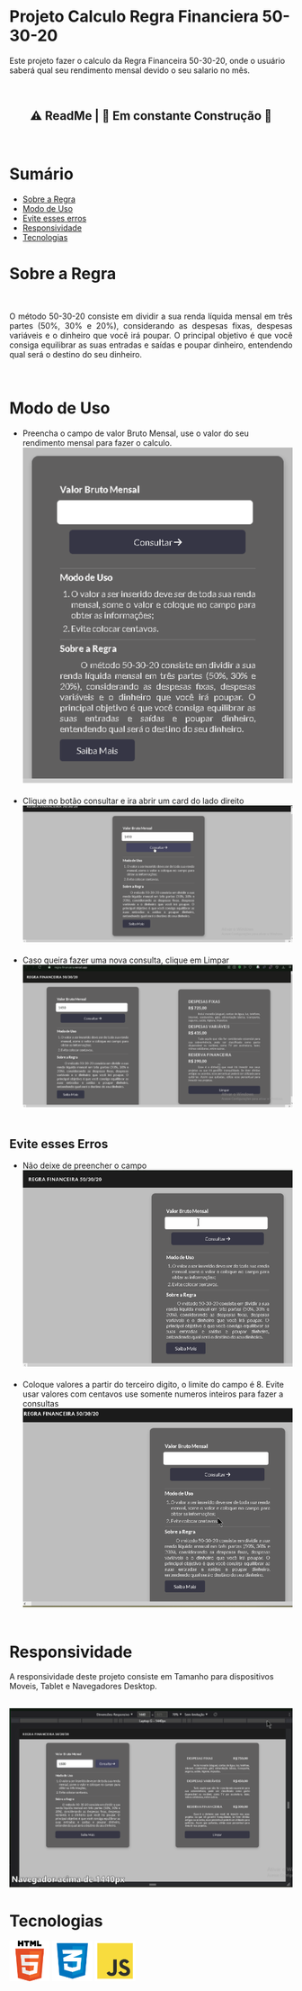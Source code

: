 <h1>
     <strong>Projeto Calculo Regra Financiera 50-30-20</strong>
</h1>

<p>
     Este projeto fazer o calculo da Regra Financeira 50-30-20, onde o usuário saberá qual seu rendimento mensal devido o seu salario no mês.
</p>
<br>
<h2 align="center">
     ⚠ ReadMe | 🚀 Em constante Construção 🚧
</h2>

<br>

<h1>Sumário</h1>
<ul>
     <li><a href="#sobreRegra">Sobre a Regra</a></li>
     <li><a href="#modoUso">Modo de Uso</a></li>
     <li><a href="#erros">Evite esses erros</a></li>
     <li><a href="#resposive">Responsividade</a></li>
     <li><a href="#tecnologias">Tecnologias</a></li>
</ul>

<h1 id="sobreRegra">Sobre a Regra</h1>
<br>
<p align="justify">
     O método 50-30-20 consiste em dividir a sua renda líquida mensal em três partes (50%, 30% e 20%), considerando as despesas fixas, despesas variáveis e o dinheiro que você irá poupar. O principal objetivo é que você consiga equilibrar as suas entradas e saídas e poupar dinheiro, entendendo qual será o destino do seu dinheiro.
</p>
<br>
<h1 id="modoUso">Modo de Uso</h1>

<ul>
     <li>Preencha o campo de valor Bruto Mensal, use o valor do seu rendimento mensal para fazer o calculo.</li>
     <img style="width: 500px; margin-bottom: 20px;" src="./github/exempleOne.gif" title="Readme" alt="Readme">
     <li>Clique no botão consultar e ira abrir um card do lado direito</li>
     <img style="margin-bottom: 20px;" src="./github/exampleTwo.gif" title="Readme" alt="Readme">
     <li>Caso queira fazer uma nova consulta, clique em Limpar</li>
     <img style="margin-bottom: 20px;" src="./github/exampleThree.gif" title="Readme" alt="Readme">
</ul>

<h2 id="erros">Evite esses Erros</h2>

<ul>
     <li>
          Não deixe de preencher o campo
     </li>
     <img style="margin-bottom: 20px;" src="./github/errorOne.gif" alt="Readme" title="Readme">
     <li>
          Coloque valores a partir do terceiro digito, o limite do campo é 8. Evite usar valores com centavos use somente numeros inteiros para fazer a consultas
     </li>
     <img style="margin-bottom: 20px;" src="./github/errorTwo.gif" alt="Readme" title="Readme">
</ul>

<h1 id="reponsive">Responsividade</h1>
<p>
     A responsividade deste projeto consiste em Tamanho para dispositivos Moveis, Tablet e Navegadores Desktop.
</p>
<br>
<div>
     <img src="./github/responsividade.gif" alt="responsividade">
</div>

<h1 id="tecnologias">Tecnologias</h1>
<div>
     <img style="width: 72px" src="./github/htmlLogo.png" alt="">
     <img style="width: 72px" src="./github/cssLogo.png" alt="">
     <img style="width: 72px" src="./github/jsLogo.png" alt="">
     
</div>
